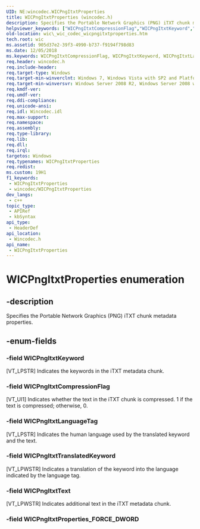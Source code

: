 ```yaml
---
UID: NE:wincodec.WICPngItxtProperties
title: WICPngItxtProperties (wincodec.h)
description: Specifies the Portable Network Graphics (PNG) iTXT chunk metadata properties.
helpviewer_keywords: ["WICPngItxtCompressionFlag","WICPngItxtKeyword","WICPngItxtLanguageTag","WICPngItxtProperties","WICPngItxtProperties enumeration [Windows Imaging Component]","WICPngItxtText","WICPngItxtTranslatedKeyword","_wic_codec_wicpngitxtproperties","wic._wic_codec_wicpngitxtproperties","wincodec/WICPngItxtCompressionFlag","wincodec/WICPngItxtKeyword","wincodec/WICPngItxtLanguageTag","wincodec/WICPngItxtProperties","wincodec/WICPngItxtText","wincodec/WICPngItxtTranslatedKeyword"]
old-location: wic\_wic_codec_wicpngitxtproperties.htm
tech.root: wic
ms.assetid: 905d37e2-39f3-4990-b737-f9194f798d83
ms.date: 12/05/2018
ms.keywords: WICPngItxtCompressionFlag, WICPngItxtKeyword, WICPngItxtLanguageTag, WICPngItxtProperties, WICPngItxtProperties enumeration [Windows Imaging Component], WICPngItxtText, WICPngItxtTranslatedKeyword, _wic_codec_wicpngitxtproperties, wic._wic_codec_wicpngitxtproperties, wincodec/WICPngItxtCompressionFlag, wincodec/WICPngItxtKeyword, wincodec/WICPngItxtLanguageTag, wincodec/WICPngItxtProperties, wincodec/WICPngItxtText, wincodec/WICPngItxtTranslatedKeyword
req.header: wincodec.h
req.include-header: 
req.target-type: Windows
req.target-min-winverclnt: Windows 7, Windows Vista with SP2 and Platform Update for Windows Vista [desktop apps only]
req.target-min-winversvr: Windows Server 2008 R2, Windows Server 2008 with SP2 and Platform Update for Windows Server 2008 [desktop apps only]
req.kmdf-ver: 
req.umdf-ver: 
req.ddi-compliance: 
req.unicode-ansi: 
req.idl: Wincodec.idl
req.max-support: 
req.namespace: 
req.assembly: 
req.type-library: 
req.lib: 
req.dll: 
req.irql: 
targetos: Windows
req.typenames: WICPngItxtProperties
req.redist: 
ms.custom: 19H1
f1_keywords:
 - WICPngItxtProperties
 - wincodec/WICPngItxtProperties
dev_langs:
 - c++
topic_type:
 - APIRef
 - kbSyntax
api_type:
 - HeaderDef
api_location:
 - Wincodec.h
api_name:
 - WICPngItxtProperties
---
```


# WICPngItxtProperties enumeration


## -description

Specifies the Portable Network Graphics (PNG) iTXT chunk metadata properties.

## -enum-fields

### -field WICPngItxtKeyword

[VT_LPSTR] Indicates the keywords in the iTXT metadata chunk.

### -field WICPngItxtCompressionFlag

[VT_UI1] Indicates whether the text in the iTXT chunk is compressed. 1 if the text is compressed; otherwise, 0.

### -field WICPngItxtLanguageTag

[VT_LPSTR] Indicates the human language used by the translated keyword and the text.

### -field WICPngItxtTranslatedKeyword

[VT_LPWSTR] Indicates a translation of the keyword into the language indicated by the language tag.

### -field WICPngItxtText

[VT_LPWSTR] Indicates additional text in the iTXT metadata chunk.

### -field WICPngItxtProperties_FORCE_DWORD


